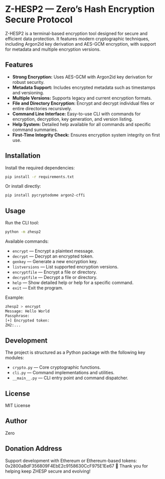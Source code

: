# Z-HESP2 — Zero’s Hash Encryption Secure Protocol

Z-HESP2 is a terminal-based encryption tool designed for secure and efficient data protection. It features modern cryptographic techniques, including Argon2id key derivation and AES-GCM encryption, with support for metadata and multiple encryption versions.

## Features

- **Strong Encryption:** Uses AES-GCM with Argon2id key derivation for robust security.
- **Metadata Support:** Includes encrypted metadata such as timestamps and versioning.
- **Multiple Versions:** Supports legacy and current encryption formats.
- **File and Directory Encryption:** Encrypt and decrypt individual files or entire directories recursively.
- **Command Line Interface:** Easy-to-use CLI with commands for encryption, decryption, key generation, and version listing.
- **Help System:** Detailed help available for all commands and specific command summaries.
- **First-Time Integrity Check:** Ensures encryption system integrity on first use.

## Installation

Install the required dependencies:

```bash
pip install -r requirements.txt
```

Or install directly:

```bash
pip install pycryptodome argon2-cffi
```

## Usage

Run the CLI tool:

```bash
python -m zhesp2
```

Available commands:

- `encrypt` — Encrypt a plaintext message.
- `decrypt` — Decrypt an encrypted token.
- `genkey` — Generate a new encryption key.
- `listversions` — List supported encryption versions.
- `encryptfile` — Encrypt a file or directory.
- `decryptfile` — Decrypt a file or directory.
- `help` — Show detailed help or help for a specific command.
- `exit` — Exit the program.

Example:

```bash
zhesp2 > encrypt
Message: Hello World
Passphrase: 
[+] Encrypted token:
ZH2:...
```

## Development

The project is structured as a Python package with the following key modules:

- `crypto.py` — Core cryptographic functions.
- `cli.py` — Command implementations and utilities.
- `__main__.py` — CLI entry point and command dispatcher.

## License

MIT License

## Author

Zero

## Donation Address

Support development with Ethereum or Ethereum-based tokens: 0x2800aBdF356809F4EbE2c9158630CcF975E1Ee67
🙏 Thank you for helping keep ZHESP secure and evolving!